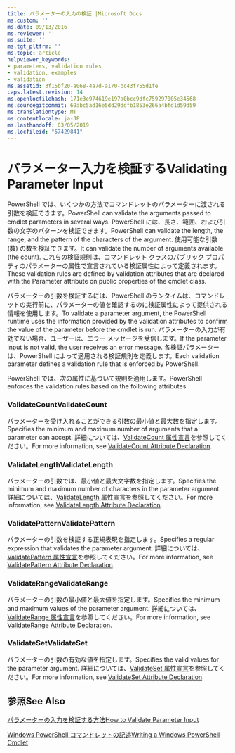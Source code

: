 ```yaml
---
title: パラメーターの入力の検証 |Microsoft Docs
ms.custom: ''
ms.date: 09/13/2016
ms.reviewer: ''
ms.suite: ''
ms.tgt_pltfrm: ''
ms.topic: article
helpviewer_keywords:
- parameters, validation rules
- validation, examples
- validation
ms.assetid: 3f15bf20-a068-4a7d-a170-bc43f755d1fe
caps.latest.revision: 14
ms.openlocfilehash: 171e3e974619e197a0bcc9dfc759297005e34568
ms.sourcegitcommit: 69abc5ad16e5dd29ddfb1853e266a4bfd1d59d59
ms.translationtype: MT
ms.contentlocale: ja-JP
ms.lasthandoff: 03/05/2019
ms.locfileid: "57429841"
---
```

# <a name="validating-parameter-input"></a><span data-ttu-id="58677-102">パラメーター入力を検証する</span><span class="sxs-lookup"><span data-stu-id="58677-102">Validating Parameter Input</span></span>

<span data-ttu-id="58677-103">PowerShell では、いくつかの方法でコマンドレットのパラメーターに渡される引数を検証できます。</span><span class="sxs-lookup"><span data-stu-id="58677-103">PowerShell can validate the arguments passed to cmdlet parameters in several ways.</span></span>
<span data-ttu-id="58677-104">PowerShell には、長さ、範囲、および引数の文字のパターンを検証できます。</span><span class="sxs-lookup"><span data-stu-id="58677-104">PowerShell can validate the length, the range, and the pattern of the characters of the argument.</span></span>
<span data-ttu-id="58677-105">使用可能な引数 (数) の数を検証できます。</span><span class="sxs-lookup"><span data-stu-id="58677-105">It can validate the number of arguments available (the count).</span></span>
<span data-ttu-id="58677-106">これらの検証規則は、コマンドレット クラスのパブリック プロパティのパラメーターの属性で宣言されている検証属性によって定義されます。</span><span class="sxs-lookup"><span data-stu-id="58677-106">These validation rules are defined by validation attributes that are declared with the Parameter attribute on public properties of the cmdlet class.</span></span>

<span data-ttu-id="58677-107">パラメーターの引数を検証するには、PowerShell のランタイムは、コマンドレットの実行前に、パラメーターの値を確認するのに検証属性によって提供される情報を使用します。</span><span class="sxs-lookup"><span data-stu-id="58677-107">To validate a parameter argument, the PowerShell runtime uses the information provided by the validation attributes to confirm the value of the parameter before the cmdlet is run.</span></span>
<span data-ttu-id="58677-108">パラメーターの入力が有効でない場合、ユーザーは、エラー メッセージを受信します。</span><span class="sxs-lookup"><span data-stu-id="58677-108">If the parameter input is not valid, the user receives an error message.</span></span>
<span data-ttu-id="58677-109">各検証パラメーターは、PowerShell によって適用される検証規則を定義します。</span><span class="sxs-lookup"><span data-stu-id="58677-109">Each validation parameter defines a validation rule that is enforced by PowerShell.</span></span>

<span data-ttu-id="58677-110">PowerShell では、次の属性に基づいて規則を適用します。</span><span class="sxs-lookup"><span data-stu-id="58677-110">PowerShell enforces the validation rules based on the following attributes.</span></span>

### <a name="validatecount"></a><span data-ttu-id="58677-111">ValidateCount</span><span class="sxs-lookup"><span data-stu-id="58677-111">ValidateCount</span></span>

<span data-ttu-id="58677-112">パラメーターを受け入れることができる引数の最小値と最大数を指定します。</span><span class="sxs-lookup"><span data-stu-id="58677-112">Specifies the minimum and maximum number of arguments that a parameter can accept.</span></span>
<span data-ttu-id="58677-113">詳細については、[ValidateCount 属性宣言](./validatecount-attribute-declaration.md)を参照してください。</span><span class="sxs-lookup"><span data-stu-id="58677-113">For more information, see [ValidateCount Attribute Declaration](./validatecount-attribute-declaration.md).</span></span>

### <a name="validatelength"></a><span data-ttu-id="58677-114">ValidateLength</span><span class="sxs-lookup"><span data-stu-id="58677-114">ValidateLength</span></span>

<span data-ttu-id="58677-115">パラメーターの引数では、最小値と最大文字数を指定します。</span><span class="sxs-lookup"><span data-stu-id="58677-115">Specifies the minimum and maximum number of characters in the parameter argument.</span></span>
<span data-ttu-id="58677-116">詳細については、[ValidateLength 属性宣言](./validatelength-attribute-declaration.md)を参照してください。</span><span class="sxs-lookup"><span data-stu-id="58677-116">For more information, see [ValidateLength Attribute Declaration](./validatelength-attribute-declaration.md).</span></span>

### <a name="validatepattern"></a><span data-ttu-id="58677-117">ValidatePattern</span><span class="sxs-lookup"><span data-stu-id="58677-117">ValidatePattern</span></span>

<span data-ttu-id="58677-118">パラメーターの引数を検証する正規表現を指定します。</span><span class="sxs-lookup"><span data-stu-id="58677-118">Specifies a regular expression that validates the parameter argument.</span></span>
<span data-ttu-id="58677-119">詳細については、[ValidatePattern 属性宣言](./validatepattern-attribute-declaration.md)を参照してください。</span><span class="sxs-lookup"><span data-stu-id="58677-119">For more information, see [ValidatePattern Attribute Declaration](./validatepattern-attribute-declaration.md).</span></span>

### <a name="validaterange"></a><span data-ttu-id="58677-120">ValidateRange</span><span class="sxs-lookup"><span data-stu-id="58677-120">ValidateRange</span></span>

<span data-ttu-id="58677-121">パラメーターの引数の最小値と最大値を指定します。</span><span class="sxs-lookup"><span data-stu-id="58677-121">Specifies the minimum and maximum values of the parameter argument.</span></span>
<span data-ttu-id="58677-122">詳細については、[ValidateRange 属性宣言](./validaterange-attribute-declaration.md)を参照してください。</span><span class="sxs-lookup"><span data-stu-id="58677-122">For more information, see [ValidateRange Attribute Declaration](./validaterange-attribute-declaration.md).</span></span>

### <a name="validateset"></a><span data-ttu-id="58677-123">ValidateSet</span><span class="sxs-lookup"><span data-stu-id="58677-123">ValidateSet</span></span>

<span data-ttu-id="58677-124">パラメーターの引数の有効な値を指定します。</span><span class="sxs-lookup"><span data-stu-id="58677-124">Specifies the valid values for the parameter argument.</span></span>
<span data-ttu-id="58677-125">詳細については、[ValidateSet 属性宣言](./validateset-attribute-declaration.md)を参照してください。</span><span class="sxs-lookup"><span data-stu-id="58677-125">For more information, see [ValidateSet Attribute Declaration](./validateset-attribute-declaration.md).</span></span>

## <a name="see-also"></a><span data-ttu-id="58677-126">参照</span><span class="sxs-lookup"><span data-stu-id="58677-126">See Also</span></span>

[<span data-ttu-id="58677-127">パラメーターの入力を検証する方法</span><span class="sxs-lookup"><span data-stu-id="58677-127">How to Validate Parameter Input</span></span>](./how-to-validate-parameter-input.md)

[<span data-ttu-id="58677-128">Windows PowerShell コマンドレットの記述</span><span class="sxs-lookup"><span data-stu-id="58677-128">Writing a Windows PowerShell Cmdlet</span></span>](./writing-a-windows-powershell-cmdlet.md)
